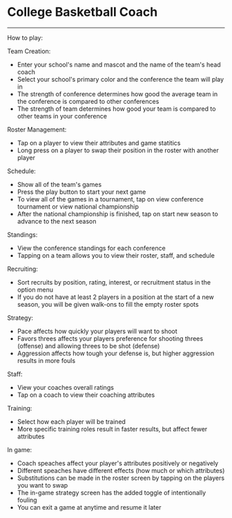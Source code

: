 # College Basketball Coach

---

How to play:

Team Creation:
* Enter your school's name and mascot and the name of the team's head coach
* Select your school's primary color and the conference the team will play in
* The strength of conference determines how good the average team in the conference is compared to other conferences
* The strength of team determines how good your team is compared to other teams in your conference


Roster Management:
* Tap on a player to view their attributes and game statitics
* Long press on a player to swap their position in the roster with another player

Schedule:
* Show all of the team's games
* Press the play button to start your next game
* To view all of the games in a tournament, tap on view conference tournament or view national championship
* After the national championship is finished, tap on start new season to advance to the next season

Standings:
* View the conference standings for each conference
* Tapping on a team allows you to view their roster, staff, and schedule

Recruiting:
* Sort recruits by position, rating, interest, or recruitment status in the option menu
* If you do not have at least 2 players in a position at the start of a new season, you will be given walk-ons to fill the empty roster spots

Strategy:
* Pace affects how quickly your players will want to shoot
* Favors threes affects your players preference for shooting threes (offense) and allowing threes to be shot (defense)
* Aggression affects how tough your defense is, but higher aggression results in more fouls

Staff:
* View your coaches overall ratings
* Tap on a coach to view their coaching attributes

Training:
* Select how each player will be trained
* More specific training roles result in faster results, but affect fewer attributes

In game:
* Coach speaches affect your player's attributes positively or negatively
* Different speaches have different effects (how much or which attributes)
* Substitutions can be made in the roster screen by tapping on the players you want to swap
* The in-game strategy screen has the added toggle of intentionally fouling
* You can exit a game at anytime and resume it later